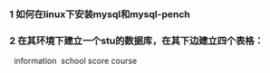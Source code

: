 ### 1 如何在linux下安装mysql和mysql-pench   
### 2 在其环境下建立一个stu的数据库，在其下边建立四个表格：   
  information  school score course    
